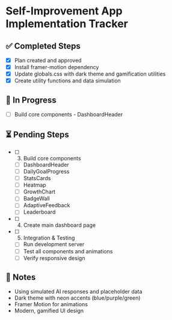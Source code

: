 # Self-Improvement App Implementation Tracker

## ✅ Completed Steps
- [x] Plan created and approved
- [x] Install framer-motion dependency
- [x] Update globals.css with dark theme and gamification utilities
- [x] Create utility functions and data simulation

## 🔄 In Progress
- [ ] Build core components - DashboardHeader

## ⏳ Pending Steps
- [ ] 3. Build core components
  - [ ] DashboardHeader
  - [ ] DailyGoalProgress  
  - [ ] StatsCards
  - [ ] Heatmap
  - [ ] GrowthChart
  - [ ] BadgeWall
  - [ ] AdaptiveFeedback
  - [ ] Leaderboard
- [ ] 4. Create main dashboard page
- [ ] 5. Integration & Testing
  - [ ] Run development server
  - [ ] Test all components and animations
  - [ ] Verify responsive design

## 📝 Notes
- Using simulated AI responses and placeholder data
- Dark theme with neon accents (blue/purple/green)
- Framer Motion for animations
- Modern, gamified UI design

